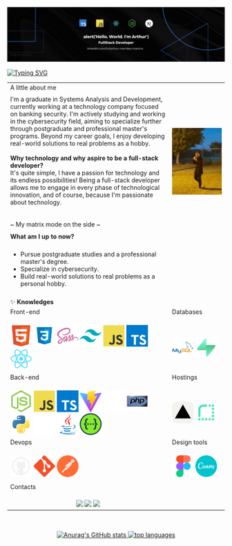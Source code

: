 <img src="https://github.com/Arthur-Mendes-M/Arthur-Mendes-M/blob/main/.github/wallpaperGithub.png" />

[![Typing SVG](https://readme-typing-svg.demolab.com?font=Quicksand&size=30&pause=300&random=false&width=500&lines=Hey!!+%F0%9F%91%8B;It's+a+pleasure+to+see+you+here+%F0%9F%98%81;I'm+Arthur+Mendes)](https://git.io/typing-svg)

|  |  |
| ------ | ------ |
| A little about me |  |
|  |  |
| I'm a graduate in Systems Analysis and Development, currently working at a technology company focused on banking security. I'm actively studying and working in the cybersecurity field, aiming to specialize further through postgraduate and professional master's programs. Beyond my career goals, I enjoy developing real-world solutions to real problems as a hobby.<br/><br/><strong>Why technology and why aspire to be a full-stack developer?</strong><br/>It's quite simple, I have a passion for technology and its endless possibilities! Being a full-stack developer allows me to engage in every phase of technological innovation, and of course, because I'm passionate about technology. <br/><br/><br/> ~ My matrix mode on the side ~ | <img src="https://github.com/Arthur-Mendes-M/Arthur-Mendes-M/blob/main/.github/matrix_me.jpeg" width="500px" /> |
|  |  |
| <strong>What am I up to now?</strong> |  |
|  |  |
| <ul><li>Pursue postgraduate studies and a professional master's degree.</li><li>Specialize in cybersecurity.</li><li>Build real-world solutions to real problems as a personal hobby.</li></ul> |  |
|  |  |
| ✨ <strong>Knowledges</strong> |  |
| Front-end | Databases |
| <br/> <code><img src="https://github.com/Arthur-Mendes-M/Arthur-Mendes-M/blob/main/.github/html5-original.svg" width="50" title="HTML5" /></code> <code><img src="https://github.com/Arthur-Mendes-M/Arthur-Mendes-M/blob/main/.github/css3-original.svg" width="50" title="CSS3" /></code> <code><img src="https://github.com/Arthur-Mendes-M/Arthur-Mendes-M/blob/main/.github/sass-original.svg" width="50" title="SASS" /></code> <code><img src="https://github.com/Arthur-Mendes-M/Arthur-Mendes-M/blob/main/.github/tailwindcss.svg" width="50" title="Tailwind CSS" /></code> <code><img src="https://github.com/Arthur-Mendes-M/Arthur-Mendes-M/blob/main/.github/javascript-original.svg" width="50" title="Javascript" /></code> <code><img src="https://github.com/Arthur-Mendes-M/Arthur-Mendes-M/blob/main/.github/typescript-original.svg" width="50" title="Typescript" /></code> <code><img src="https://github.com/Arthur-Mendes-M/Arthur-Mendes-M/blob/main/.github/react-original.svg" width="50" title="React" /></code> | <br/> <code><img src="https://github.com/Arthur-Mendes-M/Arthur-Mendes-M/blob/main/.github/mysql-original-wordmark.svg" width="50" title="MySql" /></code> <code><img src="https://github.com/Arthur-Mendes-M/Arthur-Mendes-M/blob/main/.github/supabase.svg" width="50" title="Supabase" /></code>  |
| Back-end | Hostings |
| <br/> <code><img src="https://github.com/Arthur-Mendes-M/Arthur-Mendes-M/blob/main/.github/nodejs-original.svg" width="50" title="Node.JS" /></code> <code><img src="https://github.com/Arthur-Mendes-M/Arthur-Mendes-M/blob/main/.github/javascript-original.svg" width="50" title="Javascript" /></code> <code><img src="https://github.com/Arthur-Mendes-M/Arthur-Mendes-M/blob/main/.github/typescript-original.svg" width="50" title="Typescript" /></code> <code><img src="https://github.com/Arthur-Mendes-M/Arthur-Mendes-M/blob/main/.github/vite.svg" width="50" title="Vite" /></code> <code><img src="https://github.com/Arthur-Mendes-M/Arthur-Mendes-M/blob/main/.github/next.svg" width="50" title="Next.js" /></code> <code><img src="https://github.com/Arthur-Mendes-M/Arthur-Mendes-M/blob/main/.github/php-original.svg" width="50" title="PHP" /></code>  <code><img src="https://github.com/Arthur-Mendes-M/Arthur-Mendes-M/blob/main/.github/python-original.svg" width="50" title="Python" /></code> <code><img src="https://github.com/Arthur-Mendes-M/Arthur-Mendes-M/blob/main/.github/flask.svg" width="50" title="Flask" /></code> <code><img src="https://github.com/Arthur-Mendes-M/Arthur-Mendes-M/blob/main/.github/java-original.svg" width="50" title="Java" /></code> <code><img src="https://github.com/Arthur-Mendes-M/Arthur-Mendes-M/blob/main/.github/swagger_logo.svg" height="50" title="Swagger" /></code> | <br/> <code><img src="https://github.com/Arthur-Mendes-M/Arthur-Mendes-M/blob/main/.github/vercel.svg" width="50" title="Vercel" /></code> <code><img src="https://github.com/Arthur-Mendes-M/Arthur-Mendes-M/blob/main/.github/render.svg" height="50" title="Render" /></code> |
| Devops | Design tools |
| <br/> <code><img src="https://github.com/Arthur-Mendes-M/Arthur-Mendes-M/blob/main/.github/github-original.svg" width="50" title="Github" /></code> <code><img src="https://github.com/Arthur-Mendes-M/Arthur-Mendes-M/blob/main/.github/git-original.svg" width="50" title="Git" /></code> <code><img src="https://github.com/Arthur-Mendes-M/Arthur-Mendes-M/blob/main/.github/postman-logo.svg" width="50" title="Postman" /></code> | <br/> <code><img src="https://github.com/Arthur-Mendes-M/Arthur-Mendes-M/blob/main/.github/figma-original.svg" width="50" title="Figma" /></code> <code><img src="https://github.com/Arthur-Mendes-M/Arthur-Mendes-M/blob/main/.github/canva-original.svg" width="50" title="Canva" /></code> |
|  |  |
| Contacts |  |
| <br/> <div align="center"><a href="mailto:arthurmendesmartins0105@gmail.com" target="_blank"/><img src="https://img.shields.io/badge/Gmail-1f1f1f?style=for-the-badge&logo=gmail&logoColor=white"></a> <a href="https://www.linkedin.com/in/arthur-mendes-martins-b7ba6a1b8" target="_blank">  <img src="https://img.shields.io/badge/LinkedIn-0077B5?style=for-the-badge&logo=linkedin&logoColor=white"/></a> <a href="https://www.instagram.com/arthurm_mendes/" target="_blank"><img src="https://img.shields.io/badge/Instagram-E4405F?style=for-the-badge&logo=instagram&logoColor=white"/></a></div> |  |

<br />
<br />

<div align="center">
  <a href="https://github.com/Arthur-Mendes-M?tab=repositories">
    <img src="https://github-readme-stats.vercel.app/api?username=Arthur-Mendes-M&show_icons=true&theme=transparent&count_private=true&include_all_commits=true" alt="Anurag's GitHub stats" height="200px" />
  </a>

  <a href="https://github.com/Arthur-Mendes-M?tab=repositories">
    <img src="https://github-readme-stats.vercel.app/api/top-langs/?username=Arthur-Mendes-M&layout=compact&theme=transparent&langs_count=10" width="300px" height="200px" alt="top languages" />
  </a>
</div>

<!---
Arthur-Mendes-M/Arthur-Mendes-M is a ✨ special ✨ repository because its `README.md` (this file) appears on your GitHub profile.
You can click the Preview link to take a look at your changes.
--->
